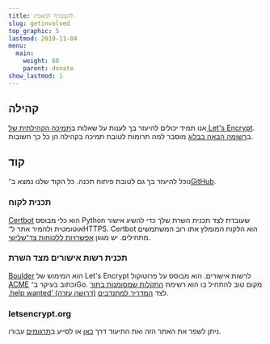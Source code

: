 ```yaml
---
title: להצטרף למאמץ
slug: getinvolved
top_graphic: 5
lastmod: 2019-11-04
menu:
  main:
    weight: 60
    parent: donate
show_lastmod: 1
---
```



## קהילה

אנו תמיד יכולים להיעזר בך לענות על שאלות ב[תמיכה הקהילתית של Let's Encrypt](https://community.letsencrypt.org/). ב[רשומה הבאה בבלוג](/2015/08/13/lets-encrypt-community-support.html) מוסבר למה תרומות לטובת תמיכה בקהילה הן כל כך חשובות.

## קוד

נוכל להיעזר בך גם לטובת פיתוח תכנה. כל הקוד שלנו נמצא ב־[GitHub](https://github.com/letsencrypt/).

### תכנית לקוח

[Certbot](https://github.com/certbot/certbot) הוא כלי מבוסס Python שעובדת לצד תכנית השרת שלך כדי להשיג אישור אוטומטית ולהמיר אתר ל־HTTPS. Certbot הוא הלקוח המומלץ אתו רוב המשתמשים מתחילים. יש מגוון [אפשרויות ללקוחות צד־שלישי](/docs/client-options).

### תכנית רשות אישורים מצד השרת

[Boulder](https://github.com/letsencrypt/boulder) הוא המימוש של Let's Encrypt לרשות אישורים. הוא מבוסס על פרוטוקול [ACME](https://tools.ietf.org/html/rfc8555) וכתוב בעיקר ב־Go. מקום טוב להתחיל בו הוא רשימת [התקלות שמסומנות בתור ‚help wanted’ (דרושה עזרה)](https://github.com/letsencrypt/boulder/labels/help%20wanted) לצד [המדריך למתנדבים](https://github.com/letsencrypt/boulder/blob/master/CONTRIBUTING.md).

### letsencrypt.org

ניתן לשפר את האתר הזה ואת התיעוד דרך [כאן](https://github.com/letsencrypt/website) או לסייע ב[תרגומים](https://crowdin.com/project/lets-encrypt-website) עבורו.
